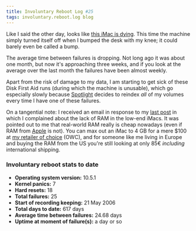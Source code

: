 ```yaml
---
title: Involuntary Reboot Log #25
tags: involuntary.reboot.log blog
---
```


Like I said the other day, looks like [this iMac is dying](http://typechecked.net/a/about/wincent/weblog/archives/2008/01/imac_finally_dy.php). This time the machine simply turned itself off when I bumped the desk with my knee; it could barely even be called a bump.

The average time between failures is dropping. Not long ago it was about one month, but now it's approaching three weeks, and if you look at the average over the last month the failures have been almost weekly.

Apart from the risk of damage to my data, I am starting to get sick of these Disk First Aid runs (during which the machine is unusable), which go especially slowly because [Spotlight](http://typechecked.net/wiki/Spotlight) decides to reindex _all_ of my volumes every time I have one of these failures.

On a tangential note: I received an email in response to my [last post](http://typechecked.net/a/about/wincent/weblog/archives/2008/01/imac_finally_dy.php) in which I complained about the lack of RAM in the low-end iMacs. It was pointed out to me that real-world RAM really is cheap nowadays (even if RAM from [Apple](http://typechecked.net/wiki/Apple) is not). You can max out an iMac to 4 GB for a mere \$100 at [my retailer of choice](http://macsales.com) (OWC), and for someone like me living in Europe and buying the RAM from the US you're still looking at only 85€ _including_ international shipping.

### Involuntary reboot stats to date

-   **Operating system version:** 10.5.1
-   **Kernel panics:** 7
-   **Hard resets:** 18
-   **Total failures:** 25
-   **Start of recording keeping:** 21 May 2006
-   **Total days to date:** 617 days
-   **Average time between failures:** 24.68 days
-   **Uptime at moment of failure(s):** a day or so

